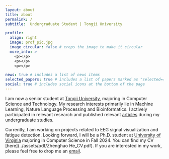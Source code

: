 ```yaml
---
layout: about
title: about
permalink: /
subtitle:  Undergraduate Student | Tongji University

profile:
  align: right
  image: prof_pic.jpg
  image_circular: false # crops the image to make it circular
  more_info: >
    <p></p>
    <p></p>
    <p></p>

news: true # includes a list of news items
selected_papers: true # includes a list of papers marked as "selected={true}"
social: true # includes social icons at the bottom of the page
---
```


I am now a senior student at [Tongji University](https://en.tongji.edu.cn/p/#/), majoring in Computer Science and Technology. My research interests primarily lie in Machine Learning, Nature Language Processing and Bioinformatics. I actively participated in relevant research and published relevant [articles](https://scholar.google.com/citations?user=lLCtLikAAAAJ&hl=en) during my undergraduate studies.

Currently, I am working on projects related to EEG signal visualization and fatigue detection. Looking forward, I will be a Ph.D. student at [University of Virginia](https://www.virginia.edu/) majoring in Computer Science in Fall 2024. You can find my CV [here](../assets/pdf/Zhenghao He_CV.pdf). If you are interested in my work, please feel free to drop me an [email](mailto://wff7ad@virginia.edu).

